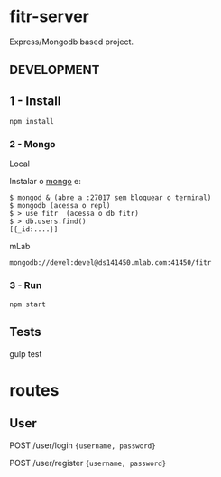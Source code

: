 # fitr-server

Express/Mongodb based project.

## DEVELOPMENT

## 1 - Install

`npm install`


### 2 - Mongo 

Local

Instalar o [mongo](https://www.mongodb.com/) e:
```
$ mongod & (abre a :27017 sem bloquear o terminal)
$ mongodb (acessa o repl)
$ > use fitr  (acessa o db fitr)
$ > db.users.find()
[{_id:....}]
```

mLab

`mongodb://devel:devel@ds141450.mlab.com:41450/fitr`

### 3 - Run
`npm start`

## Tests
gulp test

# routes

## User
POST /user/login      `{username, password}`

POST /user/register   `{username, password}` 
